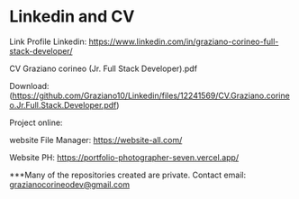 # Linkedin and CV

Link Profile Linkedin: https://www.linkedin.com/in/graziano-corineo-full-stack-developer/

CV Graziano corineo (Jr. Full Stack Developer).pdf

Download: 
(https://github.com/Graziano10/Linkedin/files/12241569/CV.Graziano.corineo.Jr.Full.Stack.Developer.pdf)


Project online:

website File Manager: https://website-all.com/

Website PH: https://portfolio-photographer-seven.vercel.app/


***Many of the repositories created are private. Contact email: grazianocorineodev@gmail.com
